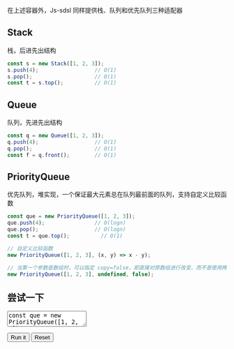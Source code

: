 在上述容器外，Js-sdsl 同样提供栈、队列和优先队列三种适配器

## Stack

栈，后进先出结构

```typescript
const s = new Stack([1, 2, 3]);
s.push(4);                  // O(1)
s.pop();                    // O(1)
const t = s.top();          // O(1)
```

## Queue

队列，先进先出结构

```typescript
const q = new Queue([1, 2, 3]);
q.push(4);                  // O(1)
q.pop();                    // O(1)
const f = q.front();        // O(1)
```

## PriorityQueue

优先队列，堆实现，一个保证最大元素总在队列最前面的队列，支持自定义比较函数

```typescript
const que = new PriorityQueue([1, 2, 3]);
que.push(4);                // O(logn)
que.pop();                  // O(logn)
const t = que.top();          // O(1)

// 自定义比较函数
new PriorityQueue([1, 2, 3], (x, y) => x - y);

// 当第一个参数是数组时，可以指定 copy=false，即直接对原数组进行改变，而不是使用拷贝
new PriorityQueue([1, 2, 3], undefined, false);
```

## 尝试一下

<p>
<textarea id='input'>
const que = new PriorityQueue([1, 2, 3]);
que.push(4);                // O(logn)
que.pop();                  // O(logn)
const t = que.top();        // O(1)
console.log(t);             // 3
</textarea>
</p>

<div id='output'></div>

<button id='run'>Run it</button>
<button id='reset'>Reset</button>
